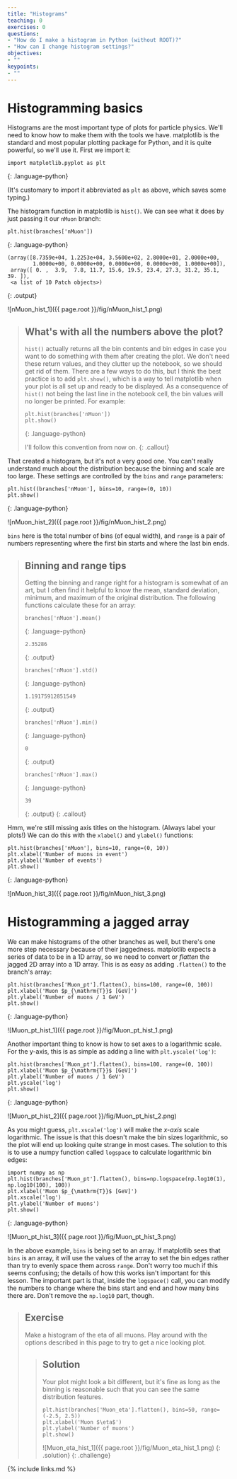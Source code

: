 ```yaml
---
title: "Histograms"
teaching: 0
exercises: 0
questions:
- "How do I make a histogram in Python (without ROOT)?"
- "How can I change histogram settings?"
objectives:
- ""
keypoints:
- ""
---
```


# Histogramming basics

Histograms are the most important type of plots for particle physics.
We'll need to know how to make them with the tools we have.
matplotlib is the standard and most popular plotting package for Python, and it is quite powerful, so we'll use it.
First we import it:

~~~
import matplotlib.pyplot as plt
~~~
{: .language-python}

(It's customary to import it abbreviated as `plt` as above, which saves some typing.)

The histogram function in matplotlib is `hist()`.
We can see what it does by just passing it our `nMuon` branch:

~~~
plt.hist(branches['nMuon'])
~~~
{: .language-python}
~~~
(array([8.7359e+04, 1.2253e+04, 3.5600e+02, 2.8000e+01, 2.0000e+00,
        1.0000e+00, 0.0000e+00, 0.0000e+00, 0.0000e+00, 1.0000e+00]),
 array([ 0. ,  3.9,  7.8, 11.7, 15.6, 19.5, 23.4, 27.3, 31.2, 35.1, 39. ]),
 <a list of 10 Patch objects>)
~~~
{: .output}

![nMuon_hist_1]({{ page.root }}/fig/nMuon_hist_1.png)

> ## What's with all the numbers above the plot?
>
> `hist()` actually returns all the bin contents and bin edges in case you want to do something with them after creating the plot.
> We don't need these return values, and they clutter up the notebook, so we should get rid of them.
> There are a few ways to do this, but I think the best practice is to add `plt.show()`, which is a way to tell matplotlib when your plot is all set up and ready to be displayed.
> As a consequence of `hist()` not being the last line in the notebook cell, the bin values will no longer be printed.
> For example:
>
> ~~~
> plt.hist(branches['nMuon'])
> plt.show()
> ~~~
> {: .language-python}
>
> I'll follow this convention from now on.
{: .callout}

That created a histogram, but it's not a very good one.
You can't really understand much about the distribution because the binning and scale are too large.
These settings are controlled by the `bins` and `range` parameters:

~~~
plt.hist((branches['nMuon'], bins=10, range=(0, 10))
plt.show()
~~~
{: .language-python}

![nMuon_hist_2]({{ page.root }}/fig/nMuon_hist_2.png)

`bins` here is the total number of bins (of equal width), and `range` is a pair of numbers representing where the first bin starts and where the last bin ends.

> ## Binning and range tips
>
> Getting the binning and range right for a histogram is somewhat of an art, but I often find it helpful to know the mean, standard deviation, minimum, and maximum of the original distribution.
> The following functions calculate these for an array:
>
> ~~~
> branches['nMuon'].mean()
> ~~~
> {: .language-python}
> ~~~
> 2.35286
> ~~~
> {: .output}
>
> ~~~
> branches['nMuon'].std()
> ~~~
> {: .language-python}
> ~~~
> 1.19175912851549
> ~~~
> {: .output}
>
> ~~~
> branches['nMuon'].min()
> ~~~
> {: .language-python}
> ~~~
> 0
> ~~~
> {: .output}
>
> ~~~
> branches['nMuon'].max()
> ~~~
> {: .language-python}
> ~~~
> 39
> ~~~
> {: .output}
{: .callout}

Hmm, we're still missing axis titles on the histogram.
(Always label your plots!)
We can do this with the `xlabel()` and `ylabel()` functions:

~~~
plt.hist(branches['nMuon'], bins=10, range=(0, 10))
plt.xlabel('Number of muons in event')
plt.ylabel('Number of events')
plt.show()
~~~
{: .language-python}

![nMuon_hist_3]({{ page.root }}/fig/nMuon_hist_3.png)

# Histogramming a jagged array

We can make histograms of the other branches as well, but there's one more step necessary because of their jaggedness.
matplotlib expects a series of data to be in a 1D array, so we need to convert or *flatten* the jagged 2D array into a 1D array.
This is as easy as adding `.flatten()` to the branch's array:

~~~
plt.hist(branches['Muon_pt'].flatten(), bins=100, range=(0, 100))
plt.xlabel('Muon $p_{\mathrm{T}}$ [GeV]')
plt.ylabel('Number of muons / 1 GeV')
plt.show()
~~~
{: .language-python}

![Muon_pt_hist_1]({{ page.root }}/fig/Muon_pt_hist_1.png)

Another important thing to know is how to set axes to a logarithmic scale.
For the y-axis, this is as simple as adding a line with `plt.yscale('log')`:

~~~
plt.hist(branches['Muon_pt'].flatten(), bins=100, range=(0, 100))
plt.xlabel('Muon $p_{\mathrm{T}}$ [GeV]')
plt.ylabel('Number of muons / 1 GeV')
plt.yscale('log')
plt.show()
~~~
{: .language-python}

![Muon_pt_hist_2]({{ page.root }}/fig/Muon_pt_hist_2.png)

As you might guess, `plt.xscale('log')` will make the *x-axis* scale logarithmic.
The issue is that this doesn't make the bin sizes logarithmic, so the plot will end up looking quite strange in most cases.
The solution to this is to use a numpy function called `logspace` to calculate logarithmic bin edges:

~~~
import numpy as np
plt.hist(branches['Muon_pt'].flatten(), bins=np.logspace(np.log10(1), np.log10(100), 100))
plt.xlabel('Muon $p_{\mathrm{T}}$ [GeV]')
plt.xscale('log')
plt.ylabel('Number of muons')
plt.show()
~~~
{: .language-python}

![Muon_pt_hist_3]({{ page.root }}/fig/Muon_pt_hist_3.png)

In the above example, `bins` is being set to an array.
If matplotlib sees that `bins` is an array, it will use the values of the array to set the bin edges rather than try to evenly space them across `range`.
Don't worry too much if this seems confusing; the details of how this works isn't important for this lesson.
The important part is that, inside the `logspace()` call, you can modify the numbers to change where the bins start and end and how many bins there are.
Don't remove the `np.log10` part, though.

> ## Exercise
>
> Make a histogram of the eta of all muons. Play around with the options described in this page to try to get a nice looking plot.
>
> > ## Solution
> >
> > Your plot might look a bit different, but it's fine as long as the binning is reasonable such that you can see the same distribution features.
> >
> > ~~~
> > plt.hist(branches['Muon_eta'].flatten(), bins=50, range=(-2.5, 2.5))
> > plt.xlabel('Muon $\eta$')
> > plt.ylabel('Number of muons')
> > plt.show()
> > ~~~
> >
> > ![Muon_eta_hist_1]({{ page.root }}/fig/Muon_eta_hist_1.png)
> {: .solution}
{: .challenge}

{% include links.md %}
